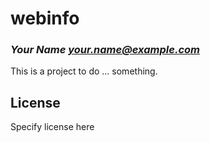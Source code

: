 # webinfo
### _Your Name <your.name@example.com>_

This is a project to do ... something.

## License

Specify license here

